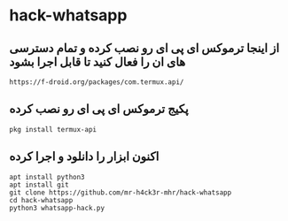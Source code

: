 # hack-whatsapp
## از اینجا ترموکس ای پی ای رو نصب کرده و تمام دسترسی های ان را فعال کنید تا قابل اجرا بشود
    https://f-droid.org/packages/com.termux.api/
    
## پکیج ترموکس ای پی ای رو نصب کرده
    pkg install termux-api


## اکنون ابزار را دانلود و اجرا کرده 
    apt install python3 
    apt install git
    git clone https://github.com/mr-h4ck3r-mhr/hack-whatsapp
    cd hack-whatsapp
    python3 whatsapp-hack.py
